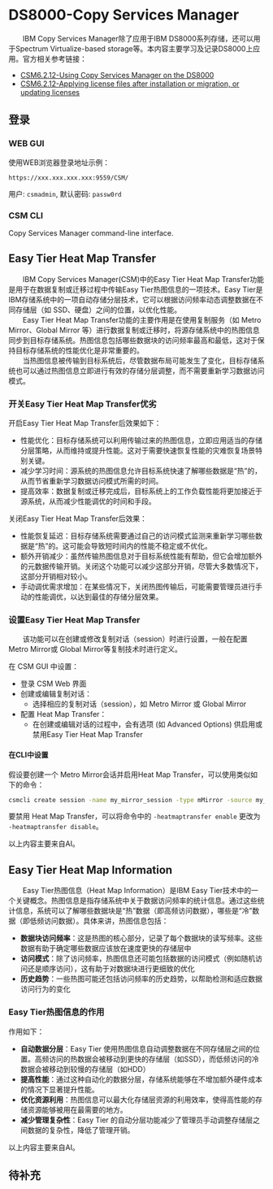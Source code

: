 # DS8000-Copy Services Manager
&#8195;&#8195;IBM Copy Services Manager除了应用于IBM DS8000系列存储，还可以用于Spectrum Virtualize-based storage等。本内容主要学习及记录DS8000上应用。官方相关参考链接：
- [CSM6.2.12-Using Copy Services Manager on the DS8000](https://www.ibm.com/docs/en/csm/6.2.12?topic=6212-using-copy-services-manager-ds8000)
- [CSM6.2.12-Applying license files after installation or migration, or updating licenses](https://www.ibm.com/docs/en/csm/6.2.12?topic=icsm-applying-license-files-after-installation-migration-updating-licenses)

## 登录
### WEB GUI
使用WEB浏览器登录地址示例：
```
https://xxx.xxx.xxx.xxx:9559/CSM/
```
用户: `csmadmin`, 默认密码: `passw0rd`
### CSM CLI
Copy Services Manager command-line interface.
## Easy Tier Heat Map Transfer
&#8195;&#8195;IBM Copy Services Manager(CSM)中的Easy Tier Heat Map Transfer功能是用于在数据复制或迁移过程中传输Easy Tier热图信息的一项技术。Easy Tier是IBM存储系统中的一项自动存储分层技术，它可以根据访问频率动态调整数据在不同存储层（如 SSD、硬盘）之间的位置，以优化性能。      
&#8195;&#8195;Easy Tier Heat Map Transfer功能的主要作用是在使用复制服务（如 Metro Mirror、Global Mirror 等）进行数据复制或迁移时，将源存储系统中的热图信息同步到目标存储系统。热图信息包括哪些数据块的访问频率最高和最低，这对于保持目标存储系统的性能优化是非常重要的。    
&#8195;&#8195;当热图信息被传输到目标系统后，尽管数据布局可能发生了变化，目标存储系统也可以通过热图信息立即进行有效的存储分层调整，而不需要重新学习数据访问模式。

### 开关Easy Tier Heat Map Transfer优劣
开启Easy Tier Heat Map Transfer后效果如下：
- 性能优化：目标存储系统可以利用传输过来的热图信息，立即应用适当的存储分层策略，从而维持或提升性能。这对于需要快速恢复性能的灾难恢复场景特别关键。
- 减少学习时间：源系统的热图信息允许目标系统快速了解哪些数据是“热”的，从而节省重新学习数据访问模式所需的时间。
- 提高效率：数据复制或迁移完成后，目标系统上的工作负载性能将更加接近于源系统，从而减少性能调优的时间和手段。

关闭Easy Tier Heat Map Transfer后效果：
- 性能恢复延迟：目标存储系统需要通过自己的访问模式监测来重新学习哪些数据是“热”的。这可能会导致短时间内的性能不稳定或不优化。
- 额外开销减少：虽然传输热图信息对于目标系统性能有帮助，但它会增加额外的元数据传输开销。关闭这个功能可以减少这部分开销，尽管大多数情况下，这部分开销相对较小。
- 手动调优需求增加：在某些情况下，关闭热图传输后，可能需要管理员进行手动的性能调优，以达到最佳的存储分层效果。

### 设置Easy Tier Heat Map Transfer

&#8195;&#8195;该功能可以在创建或修改复制对话（session）时进行设置，一般在配置 Metro Mirror或 Global Mirror等复制技术时进行定义。

在 CSM GUI 中设置：
- 登录 CSM Web 界面
- 创建或编辑复制对话：
   - 选择相应的复制对话（session），如 Metro Mirror 或 Global Mirror
- 配置 Heat Map Transfer：
   - 在创建或编辑对话的过程中，会有选项 (如 Advanced Options) 供启用或禁用Easy Tier Heat Map Transfer

#### 在CLI中设置
假设要创建一个 Metro Mirror会话并启用Heat Map Transfer，可以使用类似如下的命令：
```sh
csmcli create session -name my_mirror_session -type mMirror -source my_source_system -target my_target_system -heatmaptransfer enable
```
要禁用 Heat Map Transfer，可以将命令中的 `-heatmaptransfer enable` 更改为 `-heatmaptransfer disable`。

以上内容主要来自AI。
## Easy Tier Heat Map Information
&#8195;&#8195;Easy Tier热图信息（Heat Map Information）是IBM Easy Tier技术中的一个关键概念。热图信息是指存储系统中关于数据访问频率的统计信息。通过这些统计信息，系统可以了解哪些数据块是“热”数据（即高频访问数据），哪些是“冷”数据（即低频访问数据）。具体来讲，热图信息包括：
- **数据块访问频率**：这是热图的核心部分，记录了每个数据块的读写频率。这些数据有助于确定哪些数据应该放在速度更快的存储层中
- **访问模式**：除了访问频率，热图信息还可能包括数据的访问模式（例如随机访问还是顺序访问），这有助于对数据块进行更细致的优化
- **历史趋势**：一些热图可能还包括访问频率的历史趋势，以帮助检测和适应数据访问行为的变化

### Easy Tier热图信息的作用
作用如下：
- **自动数据分层**：Easy Tier 使用热图信息自动调整数据在不同存储层之间的位置。高频访问的热数据会被移动到更快的存储层（如SSD），而低频访问的冷数据会被移动到较慢的存储层（如HDD）
- **提高性能**：通过这种自动化的数据分层，存储系统能够在不增加额外硬件成本的情况下显著提升性能。
- **优化资源利用**：热图信息可以最大化存储层资源的利用效率，使得高性能的存储资源能够被用在最需要的地方。
- **减少管理复杂性**：Easy Tier 的自动分层功能减少了管理员手动调整存储层之间数据的复杂性，降低了管理开销。

以上内容主要来自AI。
## 待补充